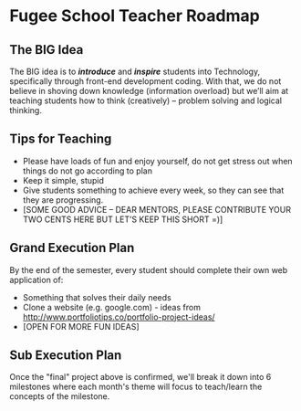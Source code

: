 # Fugee School Teacher Roadmap

## The BIG Idea
The BIG idea is to _**introduce**_ and _**inspire**_ students into Technology, specifically through front-end development coding. With that, we do not believe in shoving down knowledge (information overload) but we’ll aim at teaching students how to think (creatively) – problem solving and logical thinking.

## Tips for Teaching
- Please have loads of fun and enjoy yourself, do not get stress out when things do not go according to plan
- Keep it simple, stupid
- Give students something to achieve every week, so they can see that they are progressing.
- [SOME GOOD ADVICE – DEAR MENTORS, PLEASE CONTRIBUTE YOUR TWO CENTS HERE BUT LET’S KEEP THIS SHORT =)]

## Grand Execution Plan
By the end of the semester, every student should complete their own web application of:
- Something that solves their daily needs
- Clone a website (e.g. google.com) - ideas from http://www.portfoliotips.co/portfolio-project-ideas/
- [OPEN FOR MORE FUN IDEAS]

## Sub Execution Plan
Once the "final" project above is confirmed, we'll break it down into 6 milestones where each month's theme will focus to teach/learn the concepts of the milestone.
